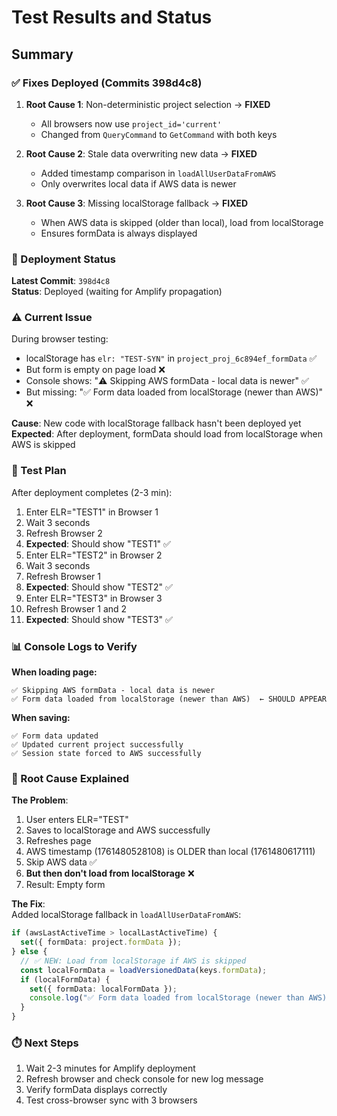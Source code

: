 # Test Results and Status

## Summary

### ✅ Fixes Deployed (Commits 398d4c8)

1. **Root Cause 1**: Non-deterministic project selection → **FIXED**

   - All browsers now use `project_id='current'`
   - Changed from `QueryCommand` to `GetCommand` with both keys

2. **Root Cause 2**: Stale data overwriting new data → **FIXED**

   - Added timestamp comparison in `loadAllUserDataFromAWS`
   - Only overwrites local data if AWS data is newer

3. **Root Cause 3**: Missing localStorage fallback → **FIXED**
   - When AWS data is skipped (older than local), load from localStorage
   - Ensures formData is always displayed

### 🔄 Deployment Status

**Latest Commit**: `398d4c8`  
**Status**: Deployed (waiting for Amplify propagation)

### ⚠️ Current Issue

During browser testing:

- localStorage has `elr: "TEST-SYN"` in `project_proj_6c894ef_formData` ✅
- But form is empty on page load ❌
- Console shows: "⚠️ Skipping AWS formData - local data is newer" ✅
- But missing: "✅ Form data loaded from localStorage (newer than AWS)" ❌

**Cause**: New code with localStorage fallback hasn't been deployed yet  
**Expected**: After deployment, formData should load from localStorage when AWS is skipped

### 🎯 Test Plan

After deployment completes (2-3 min):

1. Enter ELR="TEST1" in Browser 1
2. Wait 3 seconds
3. Refresh Browser 2
4. **Expected**: Should show "TEST1" ✅
5. Enter ELR="TEST2" in Browser 2
6. Wait 3 seconds
7. Refresh Browser 1
8. **Expected**: Should show "TEST2" ✅
9. Enter ELR="TEST3" in Browser 3
10. Refresh Browser 1 and 2
11. **Expected**: Should show "TEST3" ✅

### 📊 Console Logs to Verify

**When loading page:**

```
✅ Skipping AWS formData - local data is newer
✅ Form data loaded from localStorage (newer than AWS)  ← SHOULD APPEAR
```

**When saving:**

```
✅ Form data updated
✅ Updated current project successfully
✅ Session state forced to AWS successfully
```

### 🐛 Root Cause Explained

**The Problem**:

1. User enters ELR="TEST"
2. Saves to localStorage and AWS successfully
3. Refreshes page
4. AWS timestamp (1761480528108) is OLDER than local (1761480617111)
5. Skip AWS data ✅
6. **But then don't load from localStorage** ❌
7. Result: Empty form

**The Fix**:  
Added localStorage fallback in `loadAllUserDataFromAWS`:

```typescript
if (awsLastActiveTime > localLastActiveTime) {
  set({ formData: project.formData });
} else {
  // ✅ NEW: Load from localStorage if AWS is skipped
  const localFormData = loadVersionedData(keys.formData);
  if (localFormData) {
    set({ formData: localFormData });
    console.log("✅ Form data loaded from localStorage (newer than AWS)");
  }
}
```

### ⏱️ Next Steps

1. Wait 2-3 minutes for Amplify deployment
2. Refresh browser and check console for new log message
3. Verify formData displays correctly
4. Test cross-browser sync with 3 browsers
